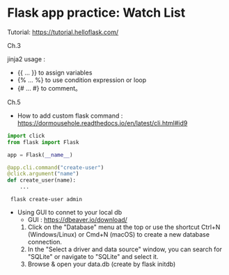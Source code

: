 # Flask app practice: Watch List 

Tutorial: https://tutorial.helloflask.com/

Ch.3

jinja2 usage :

- {{ ... }} to assign variables
- {% ... %} to use condition expression or loop
- {# ... #} to comment。

Ch.5

- How to add custom flask command : https://dormousehole.readthedocs.io/en/latest/cli.html#id9

```python
import click
from flask import Flask

app = Flask(__name__)

@app.cli.command("create-user")
@click.argument("name")
def create_user(name):
    ...
```
```commandline
 flask create-user admin
```

- Using GUI to connet to your local db
  - GUI : https://dbeaver.io/download/
  1. Click on the "Database" menu at the top or use the shortcut Ctrl+N (Windows/Linux) or Cmd+N (macOS) to create a new database connection.
  2. In the "Select a driver and data source" window, you can search for "SQLite" or navigate to "SQLite" and select it.
  3. Browse & open your data.db (create by flask initdb)